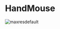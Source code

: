 # HandMouse
![maxresdefault](https://user-images.githubusercontent.com/96628641/216154664-38c2e8a6-c96e-4dcc-8d66-76f3226630bd.jpg)
